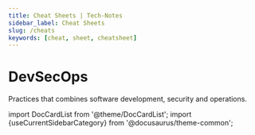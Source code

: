 ```yaml
---
title: Cheat Sheets | Tech-Notes
sidebar_label: Cheat Sheets
slug: /cheats
keywords: [cheat, sheet, cheatsheet]
---
```


# DevSecOps

Practices that combines software development, security and operations.

import DocCardList from '@theme/DocCardList';
import {useCurrentSidebarCategory} from '@docusaurus/theme-common';

<DocCardList items={useCurrentSidebarCategory().items}/>

